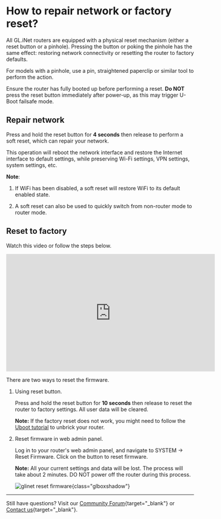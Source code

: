 # How to repair network or factory reset?

All GL.iNet routers are equipped with a physical reset mechanism (either a reset button or a pinhole). Pressing the button or poking the pinhole has the same effect: restoring network connectivity or resetting the router to factory defaults. 

For models with a pinhole, use a pin, straightened paperclip or similar tool to perform the action.  

Ensure the router has fully booted up before performing a reset. **Do NOT** press the reset button immediately after power-up, as this may trigger U-Boot failsafe mode.

## Repair network

Press and hold the reset button for **4 seconds** then release to perform a soft reset, which can repair your network.

This operation will reboot the network interface and restore the Internet interface to default settings, while preserving Wi-Fi settings, VPN settings, system settings, etc. 

**Note**: 

1. If WiFi has been disabled, a soft reset will restore WiFi to its default enabled state.

2. A soft reset can also be used to quickly switch from non-router mode to router mode.

## Reset to factory

Watch this video or follow the steps below.

<iframe width="560" height="315" src="https://www.youtube.com/embed/jguDqBWP-Fw" title="YouTube video player" frameborder="0" allow="accelerometer; autoplay; clipboard-write; encrypted-media; gyroscope; picture-in-picture" allowfullscreen></iframe>

There are two ways to reset the firmware.

1. Using reset button.

    Press and hold the reset button for **10 seconds** then release to reset the router to factory settings. All user data will be cleared.

    **Note:** If the factory reset does not work, you might need to follow the [Uboot tutorial](debrick.md) to unbrick your router.

2. Reset firmware in web admin panel.

    Log in to your router's web admin panel, and navigate to SYSTEM -> Reset Firmware. Click on the button to reset firmware.

    **Note:** All your current settings and data will be lost. The process will take about 2 minutes. DO NOT power off the router during this process.

    ![glinet reset firmware](https://static.gl-inet.com/docs/router/en/4/tutorials/reset_firmware/reset_firmware_4.8.png){class="glboxshadow"}

---

Still have questions? Visit our [Community Forum](https://forum.gl-inet.com){target="_blank"} or [Contact us](https://www.gl-inet.com/contacts/){target="_blank"}.

